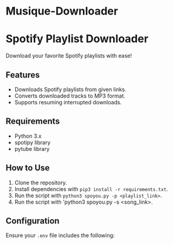 # Musique-Downloader

# Spotify Playlist Downloader

Download your favorite Spotify playlists with ease!

## Features

- Downloads Spotify playlists from given links.
- Converts downloaded tracks to MP3 format.
- Supports resuming interrupted downloads.

## Requirements

- Python 3.x
- spotipy library
- pytube library

## How to Use

1. Clone the repository.
2. Install dependencies with `pip3 install -r requirements.txt`.
3. Run the script with `python3 spoyou.py -p <playlist_link>`.
4. Run the script with 'python3 spoyou.py -s <song_link>.

## Configuration

Ensure your `.env` file includes the following:
